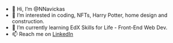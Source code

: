 - 👋 Hi, I’m @NNavickas
- 👀 I’m interested in coding, NFTs, Harry Potter, home design and construction.
- 🌱 I’m currently learning EdX Skills for Life - Front-End Web Dev.
- 📫 Reach me on [LinkedIn](www.linkedin.com/in/natalienavickas)

<!---
NNavickas/NNavickas is a ✨ special ✨ repository because its `README.md` (this file) appears on your GitHub profile.
You can click the Preview link to take a look at your changes.
--->
